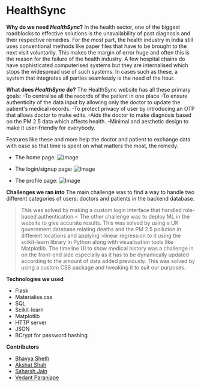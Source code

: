# HealthSync

**Why do we need *HealthSync*?**
In the health sector, one of the biggest roadblocks to effective solutions is the unavailability of past diagnosis and their respective remedies. For the most part, the health industry in India still uses conventional methods like paper files that have to be brought to the next visit voluntarily. This makes the margin of error huge and often this is the reason for the failure of the health industry. A few hospital chains do have sophisticated computerised systems but they are internalised which stops the widespread use of such systems.
In cases such as these, a system that integrates all parties seamlessly is the need of the hour.

**What does *HealthSync* do?**
The HealthSync website has all these primary goals:
-To centralise all the records of the patient in one place
-To ensure authenticity of the data input by allowing only the doctor to update the patient's medical records.
-To protect privacy of user by introducing an OTP that allows doctor to make edits.
-Aids the doctor to make diagnosis based on the PM 2.5 data which affects health.
-Minimal and aesthetic design to make it user-friendly for everybody.

Features like these and more help the doctor and patient to exchange data with ease so that time is spent on what matters the most, the remedy.

* The home page:
![Image](http://url/a.png)

* The login/signup page:
![Image](http://url/a.png)

* The profile page:
![Image](http://url/a.png)

**Challenges we ran into**
The main challenge was to find a way to handle two different categories of users: doctors and patients in the backend database. 
>This was solved by making a custom login interface that handled role-based authentication.<
The other challenge was to deploy ML in the website to give accurate results. 
>This was solved by using a UK government database relating deaths and the PM 2.5 pollution in different locations and applying >linear regression to it using the scikit-learn library in Python along with visualisation tools like Matplotlib.
The timeline UI to show medical history was a challenge in on the front-end side especially as it has to be dynamically updated according to the amount of data added previously.
>This was solved by using a custom CSS package and tweaking it to suit our purposes.

**Technologies we used**
- Flask
- Materialise.css
- SQL
- Scikit-learn
- Matplotlib
- HTTP server
- JSON
- BCrypt for password hashing

**Contributors**
* [Bhavya Sheth](https://github.com/Bhavya-sheth)
* [Akshat Shah](https://github.com/akshatshah21)
* [Saharsh Jain](https://github.com/saharshleo)
* [Vedant Paranjape](https://github.com/VedantParanjape)
